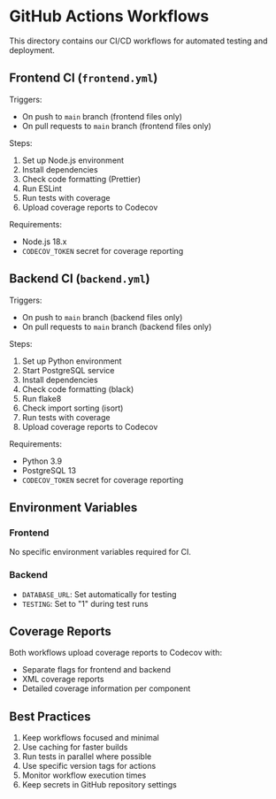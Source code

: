 # GitHub Actions Workflows

This directory contains our CI/CD workflows for automated testing and deployment.

## Frontend CI (`frontend.yml`)

Triggers:
- On push to `main` branch (frontend files only)
- On pull requests to `main` branch (frontend files only)

Steps:
1. Set up Node.js environment
2. Install dependencies
3. Check code formatting (Prettier)
4. Run ESLint
5. Run tests with coverage
6. Upload coverage reports to Codecov

Requirements:
- Node.js 18.x
- `CODECOV_TOKEN` secret for coverage reporting

## Backend CI (`backend.yml`)

Triggers:
- On push to `main` branch (backend files only)
- On pull requests to `main` branch (backend files only)

Steps:
1. Set up Python environment
2. Start PostgreSQL service
3. Install dependencies
4. Check code formatting (black)
5. Run flake8
6. Check import sorting (isort)
7. Run tests with coverage
8. Upload coverage reports to Codecov

Requirements:
- Python 3.9
- PostgreSQL 13
- `CODECOV_TOKEN` secret for coverage reporting

## Environment Variables

### Frontend
No specific environment variables required for CI.

### Backend
- `DATABASE_URL`: Set automatically for testing
- `TESTING`: Set to "1" during test runs

## Coverage Reports

Both workflows upload coverage reports to Codecov with:
- Separate flags for frontend and backend
- XML coverage reports
- Detailed coverage information per component

## Best Practices
1. Keep workflows focused and minimal
2. Use caching for faster builds
3. Run tests in parallel where possible
4. Use specific version tags for actions
5. Monitor workflow execution times
6. Keep secrets in GitHub repository settings 